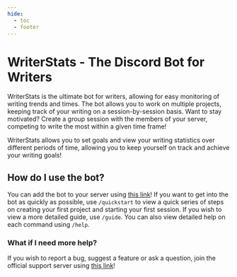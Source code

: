 ```yaml
---
hide:
  - toc
  - footer
---
```


# WriterStats - The Discord Bot for Writers

WriterStats is the ultimate bot for writers, allowing for easy monitoring of writing trends and times. The bot allows you to work on multiple projects, keeping track of your writing on a session-by-session basis. Want to stay motivated? Create a group session with the members of your server, competing to write the most within a given time frame!

WriterStats allows you to set goals and view your writing statistics over different periods of time, allowing you to keep yourself on track and achieve your writing goals!

## How do I use the bot?

You can add the bot to your server using [this link](https://discord.com/api/oauth2/authorize?client_id=1036812361677410377&permissions=415068638272&scope=bot%20applications.commands)! If you want to get into the bot as quickly as possible, use `/quickstart` to view a quick series of steps on creating your first project and starting your first session. If you wish to view a more detailed guide, use `/guide`. You can also view detailed help on each command using `/help`.

### What if I need more help?

If you wish to report a bug, suggest a feature or ask a question, join the official support server using [this link](https://discord.gg/H2C7rem29c)!
